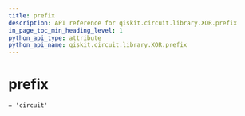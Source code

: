 ```yaml
---
title: prefix
description: API reference for qiskit.circuit.library.XOR.prefix
in_page_toc_min_heading_level: 1
python_api_type: attribute
python_api_name: qiskit.circuit.library.XOR.prefix
---
```


# prefix

<span id="qiskit.circuit.library.XOR.prefix" />

`= 'circuit'`

